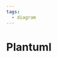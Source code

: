 ```yaml
---
tags:
  - diagram
---
```


# Plantuml

<include repo_url="https://github.com/foliant-docs/foliantcontrib.plantuml.git" path="README.md" sethead="2" nohead="true"></include>
